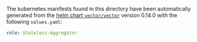 The kubernetes manifests found in this directory have been automatically generated
from the [helm chart `vector/vector`](https://github.com/vectordotdev/helm-charts/tree/master/charts/vector)
version 0.14.0 with the following `values.yaml`:

```yaml
role: Stateless-Aggregator
```
